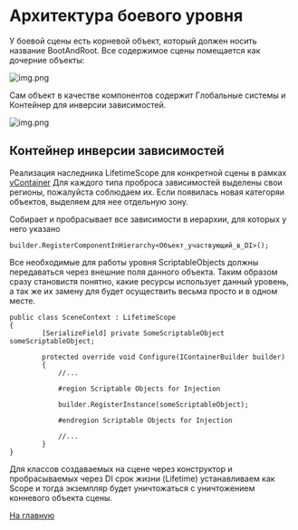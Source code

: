 # Архитектура боевого уровня

У боевой сцены есть корневой объект, который должен носить название BootAndRoot.
Все содержимое сцены помещается как дочерние объекты:

![img.png](./Img/level_boot_and_root_in_hierarchy.png)

Сам объект в качестве компонентов содержит Глобальные системы и Контейнер для инверсии зависимостей.

![img.png](./Img/level_boor_and_root_example.png)

## Контейнер инверсии зависимостей
Реализация наследника LifetimeScope для конкретной сцены в рамках [vContainer](https://vcontainer.hadashikick.jp/)
Для каждого типа проброса зависимостей выделены свои регионы, пожалуйста соблюдаем их. Если появилась новая категоряи объектов, выделяем для нее отдельную зону.


Собирает и пробрасывает все зависимости в иерархии, для которых у него указано

    builder.RegisterComponentInHierarchy<Объект_участвующий_в_DI>();

Все необходимые для работы уровня ScriptableObjects должны передаваться через внешние поля данного объекта.
Таким образом сразу становистя понятно, какие ресурсы использует данный уровень, а так же их замену для будет осуществить
весьма просто и в одном месте. 

    public class SceneContext : LifetimeScope
    {
            [SerializeField] private SomeScriptableObject someScriptableObject;
    
            protected override void Configure(IContainerBuilder builder)
            {
                //...
                
                #region Scriptable Objects for Injection
        
                builder.RegisterInstance(someScriptableObject);
        
                #endregion Scriptable Objects for Injection
                
                //...
            }  
    }

Для классов создаваемых на сцене через конструктор и пробрасываемых через DI срок жизни (Lifetime) устанавливаем как Scope и тогда экземпляр будет уничтожаться с уничтожением конневого объекта сцены.

[На главную](../../README.md)
